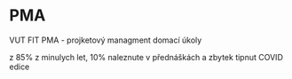 # PMA
VUT FIT PMA - projketový managment domací úkoly

z 85% z minulych let, 10% naleznute v přednáškách a zbytek tipnut
COVID edice
